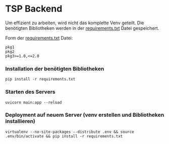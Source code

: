 # TSP Backend

Um effizient zu arbeiten, wird nicht das komplette Venv geteilt. Die benötigten Bibliotheken werden in der [requirements.txt](requirements.txt) 
Datei gespeichert.


Form der [requirements.txt](requirements.txt) Datei:

    pkg1
    pkg2
    pkg3>=1.0,<=2.0

### Installation der benötigten Bibliotheken
    pip install -r requirements.txt

### Starten des Servers
    uvicorn main:app --reload

### Deployment auf neuem Server (venv erstellen und Bibliotheken installieren)
    virtualenv --no-site-packages --distribute .env && source .env/bin/activate && pip install -r requirements.txt